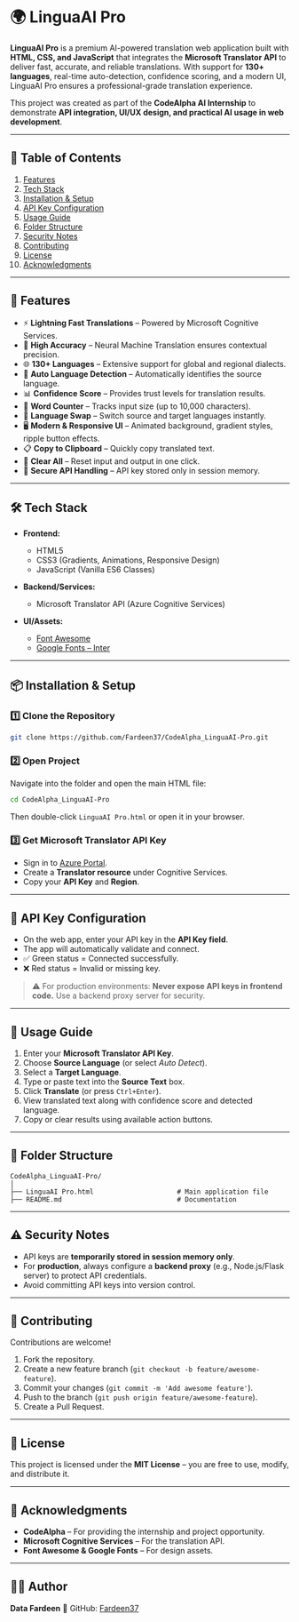 # 🌍 LinguaAI Pro

**LinguaAI Pro** is a premium AI-powered translation web application built with **HTML, CSS, and JavaScript** that integrates the **Microsoft Translator API** to deliver fast, accurate, and reliable translations. With support for **130+ languages**, real-time auto-detection, confidence scoring, and a modern UI, LinguaAI Pro ensures a professional-grade translation experience.  

This project was created as part of the **CodeAlpha AI Internship** to demonstrate **API integration, UI/UX design, and practical AI usage in web development**.  

---

## 📑 Table of Contents
1. [Features](#-features)  
2. [Tech Stack](#-tech-stack)  
3. [Installation & Setup](#-installation--setup)  
4. [API Key Configuration](#-api-key-configuration)  
5. [Usage Guide](#-usage-guide)   
6. [Folder Structure](#-folder-structure)  
7. [Security Notes](#-security-notes)  
8. [Contributing](#-contributing)  
9. [License](#-license)  
10. [Acknowledgments](#-acknowledgments)  

---

## 🚀 Features
- ⚡ **Lightning Fast Translations** – Powered by Microsoft Cognitive Services.  
- 🎯 **High Accuracy** – Neural Machine Translation ensures contextual precision.  
- 🌐 **130+ Languages** – Extensive support for global and regional dialects.  
- 🤖 **Auto Language Detection** – Automatically identifies the source language.  
- 📊 **Confidence Score** – Provides trust levels for translation results.  
- 📝 **Word Counter** – Tracks input size (up to 10,000 characters).  
- 🔄 **Language Swap** – Switch source and target languages instantly.  
- 🖥️ **Modern & Responsive UI** – Animated background, gradient styles, ripple button effects.  
- 📋 **Copy to Clipboard** – Quickly copy translated text.  
- 🧹 **Clear All** – Reset input and output in one click.  
- 🔐 **Secure API Handling** – API key stored only in session memory.  

---

## 🛠 Tech Stack
- **Frontend:**  
  - HTML5  
  - CSS3 (Gradients, Animations, Responsive Design)  
  - JavaScript (Vanilla ES6 Classes)  

- **Backend/Services:**  
  - Microsoft Translator API (Azure Cognitive Services)  

- **UI/Assets:**  
  - [Font Awesome](https://fontawesome.com/)  
  - [Google Fonts – Inter](https://fonts.google.com/specimen/Inter)  

---

## 📦 Installation & Setup

### 1️⃣ Clone the Repository
```bash
git clone https://github.com/Fardeen37/CodeAlpha_LinguaAI-Pro.git
````

### 2️⃣ Open Project

Navigate into the folder and open the main HTML file:

```bash
cd CodeAlpha_LinguaAI-Pro
```

Then double-click `LinguaAI Pro.html` or open it in your browser.

### 3️⃣ Get Microsoft Translator API Key

* Sign in to [Azure Portal](https://portal.azure.com).
* Create a **Translator resource** under Cognitive Services.
* Copy your **API Key** and **Region**.

---

## 🔑 API Key Configuration

* On the web app, enter your API key in the **API Key field**.
* The app will automatically validate and connect.
* ✅ Green status = Connected successfully.
* ❌ Red status = Invalid or missing key.

> ⚠️ For production environments: **Never expose API keys in frontend code.** Use a backend proxy server for security.

---

## 📖 Usage Guide

1. Enter your **Microsoft Translator API Key**.
2. Choose **Source Language** (or select *Auto Detect*).
3. Select a **Target Language**.
4. Type or paste text into the **Source Text** box.
5. Click **Translate** (or press `Ctrl+Enter`).
6. View translated text along with confidence score and detected language.
7. Copy or clear results using available action buttons.

---

## 📂 Folder Structure

```
CodeAlpha_LinguaAI-Pro/
│
├── LinguaAI Pro.html                     # Main application file
├── README.md                             # Documentation
```

---

## ⚠️ Security Notes

* API keys are **temporarily stored in session memory only**.
* For **production**, always configure a **backend proxy** (e.g., Node.js/Flask server) to protect API credentials.
* Avoid committing API keys into version control.

---

## 🤝 Contributing

Contributions are welcome!

1. Fork the repository.
2. Create a new feature branch (`git checkout -b feature/awesome-feature`).
3. Commit your changes (`git commit -m 'Add awesome feature'`).
4. Push to the branch (`git push origin feature/awesome-feature`).
5. Create a Pull Request.

---

## 📜 License

This project is licensed under the **MIT License** – you are free to use, modify, and distribute it.

---

## 🙏 Acknowledgments

* **CodeAlpha** – For providing the internship and project opportunity.
* **Microsoft Cognitive Services** – For the translation API.
* **Font Awesome & Google Fonts** – For design assets.

---

## 👨‍💻 Author

**Data Fardeen**
📌 GitHub: [Fardeen37](https://github.com/Fardeen37)
